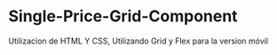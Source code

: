 # Single-Price-Grid-Component


Utilizacion de HTML Y CSS, Utilizando Grid y Flex para la version móvil

